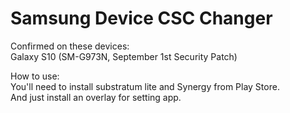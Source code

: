 # Samsung Device CSC Changer

Confirmed on these devices:  
Galaxy S10 (SM-G973N, September 1st Security Patch)  
  
How to use:  
You'll need to install substratum lite and Synergy from Play Store.  
And just install an overlay for setting app.
